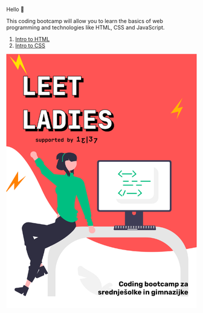 Hello 👋

This coding bootcamp will allow you to learn the basics of web programming and technologies like HTML, CSS and JavaScript.

1. [Intro to HTML](./lessons/first-lesson-html.md)
2. [Intro to CSS](./lessons/second-lesson-css.md)

![alt text](./photos/leetladies-flyer.png "Leet Ladies - Coding bootcamp")
